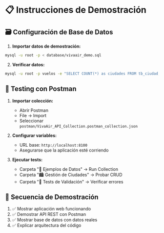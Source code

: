# 📋 Instrucciones de Demostración

## 🗃️ **Configuración de Base de Datos**

1. **Importar datos de demostración:**
```bash
mysql -u root -p < database/vivaair_demo.sql
```

2. **Verificar datos:**
```bash
mysql -u root -p vuelos -e "SELECT COUNT(*) as ciudades FROM tb_ciudad; SELECT COUNT(*) as ventas FROM tb_ventas;"
```

## 🔌 **Testing con Postman**

1. **Importar colección:**
   - Abrir Postman
   - File → Import
   - Seleccionar `postman/VivaAir_API_Collection.postman_collection.json`

2. **Configurar variables:**
   - URL base: `http://localhost:8100`
   - Asegurarse que la aplicación esté corriendo

3. **Ejecutar tests:**
   - Carpeta "🎫 Ejemplos de Datos" → Run Collection
   - Carpeta "🏙️ Gestión de Ciudades" → Probar CRUD
   - Carpeta "🧪 Tests de Validación" → Verificar errores

## 🎯 **Secuencia de Demostración**

1. ✅ Mostrar aplicación web funcionando
2. ✅ Demostrar API REST con Postman
3. ✅ Mostrar base de datos con datos reales
4. ✅ Explicar arquitectura del código